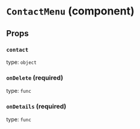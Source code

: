 `ContactMenu` (component)
=========================



Props
-----

### `contact`

type: `object`


### `onDelete` (required)

type: `func`


### `onDetails` (required)

type: `func`

